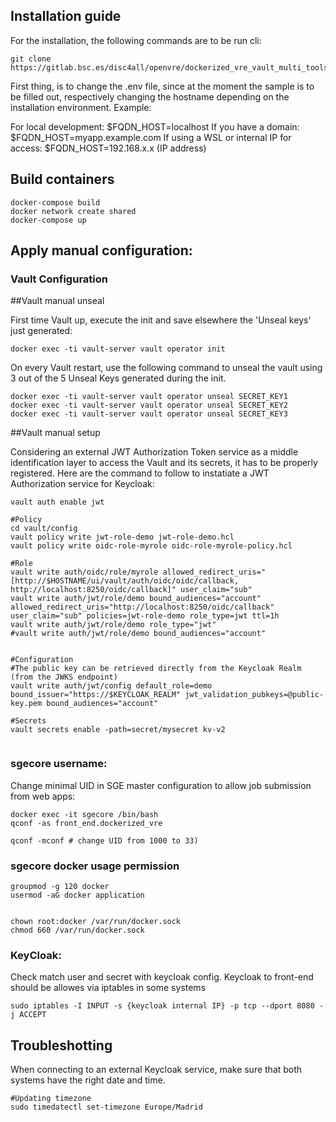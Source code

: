 ## Installation guide

For the installation, the following commands are to be run cli:

```
git clone https://gitlab.bsc.es/disc4all/openvre/dockerized_vre_vault_multi_tools.git

```

First thing, is to change the .env file, since at the moment the sample is to be filled out, respectively changing the hostname depending on the installation environment.
Example:

For local development: $FQDN_HOST=localhost
If you have a domain: $FQDN_HOST=myapp.example.com
If using a WSL or internal IP for access: $FQDN_HOST=192.168.x.x (IP address)


## Build containers


```
docker-compose build
docker network create shared
docker-compose up
```


## Apply manual configuration:

### Vault Configuration


##Vault manual unseal

First time Vault up, execute the init and save elsewhere the 'Unseal keys' just generated:

```
docker exec -ti vault-server vault operator init 

```
On every Vault restart, use the following command to unseal the vault using 3 out of the 5 Unseal Keys generated during the init. 

```
docker exec -ti vault-server vault operator unseal SECRET_KEY1
docker exec -ti vault-server vault operator unseal SECRET_KEY2
docker exec -ti vault-server vault operator unseal SECRET_KEY3
```
##Vault manual setup

Considering an external JWT Authorization Token service as a middle identification layer to access the Vault and its secrets, it has to be properly registered.
Here are the command to follow to instatiate a JWT Authorization service for Keycloak: 

```
vault auth enable jwt

#Policy 
cd vault/config
vault policy write jwt-role-demo jwt-role-demo.hcl
vault policy write oidc-role-myrole oidc-role-myrole-policy.hcl

#Role
vault write auth/oidc/role/myrole allowed_redirect_uris="[http://$HOSTNAME/ui/vault/auth/oidc/oidc/callback, http://localhost:8250/oidc/callback]" user_claim="sub"
vault write auth/jwt/role/demo bound_audiences="account" allowed_redirect_uris="http://localhost:8250/oidc/callback" user_claim="sub" policies=jwt-role-demo role_type=jwt ttl=1h
vault write auth/jwt/role/demo role_type="jwt"
#vault write auth/jwt/role/demo bound_audiences="account"


#Configuration
#The public key can be retrieved directly from the Keycloak Realm (from the JWKS endpoint)
vault write auth/jwt/config default_role=demo bound_issuer="https://$KEYCLOAK_REALM" jwt_validation_pubkeys=@public-key.pem bound_audiences="account"

#Secrets
vault secrets enable -path=secret/mysecret kv-v2


```
### sgecore username:
Change minimal UID in SGE master configuration to allow job submission from web apps:

```
docker exec -it sgecore /bin/bash
qconf -as front_end.dockerized_vre

qconf -mconf # change UID from 1000 to 33)
```

### sgecore docker usage permission

```
groupmod -g 120 docker
usermod -aG docker application


chown root:docker /var/run/docker.sock
chmod 660 /var/run/docker.sock

```

### KeyCloak:
Check match user and secret with keycloak config.
Keycloak to front-end should be allowes via iptables in some systems
```
sudo iptables -I INPUT -s {keycloak internal IP} -p tcp --dport 8080 -j ACCEPT
```



## Troubleshotting

When connecting to an external Keycloak service, make sure that both systems have the right date and time. 

```
#Updating timezone
sudo timedatectl set-timezone Europe/Madrid
```
